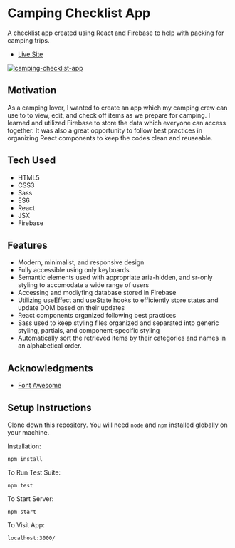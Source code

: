 # Camping Checklist App

A checklist app created using React and Firebase to help with packing for camping trips.

- [Live Site](https://camping-checklist.netlify.app/)

[![camping-checklist-app](https://user-images.githubusercontent.com/49259243/133847233-88097260-eeea-48d5-be60-bd7831261c48.png)](https://camping-checklist.netlify.app/)

## Motivation

As a camping lover, I wanted to create an app which my camping crew can use to to view, edit, and check off items as we prepare for camping. I learned and utilized Firebase to store the data which everyone can access together. It was also a great opportunity to follow best practices in organizing React components to keep the codes clean and reuseable.

## Tech Used

- HTML5
- CSS3
- Sass
- ES6
- React
- JSX
- Firebase

## Features

- Modern, minimalist, and responsive design
- Fully accessible using only keyboards
- Semantic elements used with appropriate aria-hidden, and sr-only styling to accomodate a wide range of users
- Accessing and modiyfing database stored in Firebase
- Utilizing useEffect and useState hooks to efficiently store states and update DOM based on their updates
- React components organized following best practices
- Sass used to keep styling files organized and separated into generic styling, partials, and component-specific styling
- Automatically sort the retrieved items by their categories and names in an alphabetical order.

## Acknowledgments

- [Font Awesome](https://fontawesome.com/)

## Setup Instructions

Clone down this repository. You will need `node` and `npm` installed globally on your machine.

Installation:

`npm install`

To Run Test Suite:

`npm test`

To Start Server:

`npm start`

To Visit App:

`localhost:3000/`
